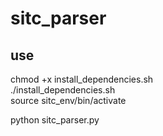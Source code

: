 # sitc_parser

## use
chmod +x install_dependencies.sh  
./install_dependencies.sh  
source sitc_env/bin/activate  
  
python sitc_parser.py  
